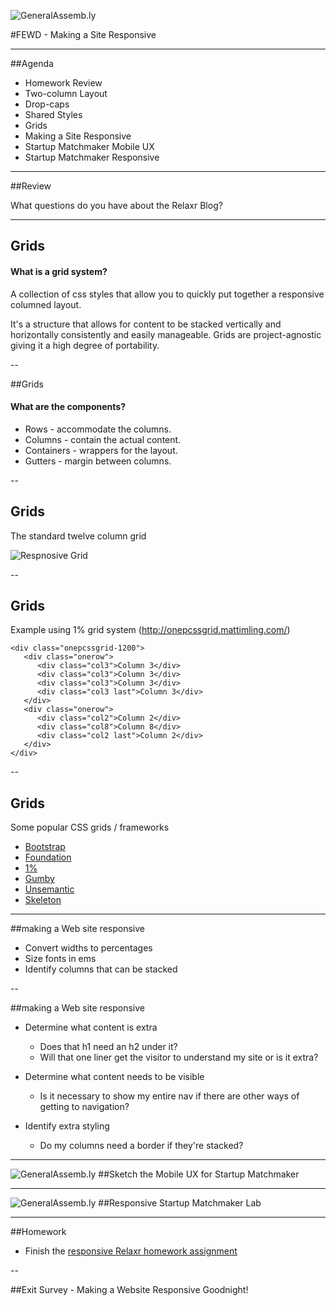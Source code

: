 ![GeneralAssemb.ly](../../img/icons/FEWD_Logo.png)

#FEWD - Making a Site Responsive

---

##Agenda

*	Homework Review
  *	Two-column Layout
  *	Drop-caps
  *	Shared Styles
*	Grids
*	Making a Site Responsive
*	Startup Matchmaker Mobile UX
*	Startup Matchmaker Responsive

---

##Review

What questions do you have about the Relaxr Blog?

---


## Grids

#### What is a grid system?

A collection of css styles that allow you to quickly put together a responsive columned layout.


It's a structure that allows for content to be stacked vertically and horizontally consistently and easily manageable. Grids are project-agnostic giving it a high degree of portability.

--

##Grids

#### What are the components?

* Rows - accommodate the columns.
* Columns - contain the actual content.
* Containers - wrappers for the layout.
* Gutters - margin between columns.

--

## Grids

The standard twelve column grid

![Respnosive Grid](../../img/unit_1/responsive-grid.png)

--

## Grids

Example using 1% grid system (http://onepcssgrid.mattimling.com/)

```
<div class="onepcssgrid-1200">
   <div class="onerow">
      <div class="col3">Column 3</div>
      <div class="col3">Column 3</div>
      <div class="col3">Column 3</div>
      <div class="col3 last">Column 3</div>
   </div>
   <div class="onerow">
      <div class="col2">Column 2</div>
      <div class="col8">Column 8</div>
      <div class="col2 last">Column 2</div>
   </div>
</div>
```
--

## Grids

Some popular CSS grids / frameworks

* [Bootstrap](http://getbootstrap.com/)
* [Foundation](http://foundation.zurb.com/)
* [1%](http://onepcssgrid.mattimling.com/)
* [Gumby](http://gumbyframework.com/)
* [Unsemantic](http://unsemantic.com)
* [Skeleton](http://www.getskeleton.com/)

---

##making a Web site responsive

* Convert widths to percentages
* Size fonts in ems
* Identify columns that can be stacked

--

##making a Web site responsive

* Determine what content is extra
  * Does that h1 need an h2 under it?
  * Will that one liner get the visitor to understand my site or is it extra?

* Determine what content needs to be visible
  * Is it necessary to show my entire nav if there are other ways of getting to navigation?

* Identify extra styling
  * Do my columns need a border if they're stacked?

---

![GeneralAssemb.ly](../../img/icons/exercise_icon_md.png)
##Sketch the Mobile UX for Startup Matchmaker

---

![GeneralAssemb.ly](../../img/icons/exercise_icon_md.png)
##Responsive Startup Matchmaker Lab

---
##Homework

* Finish the [responsive Relaxr homework assignment](https://github.com/ga-students/FEWD-DC-17/tree/master/Week_04_Multiple_Screens/Assignment)

--

##Exit Survey - Making a Website Responsive
Goodnight!
